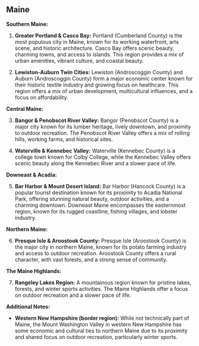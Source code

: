## Maine

**Southern Maine:**

1. **Greater Portland & Casco Bay:** Portland (Cumberland County) is the most populous city in Maine, known for its working waterfront, arts scene, and historic architecture. Casco Bay offers scenic beauty, charming towns, and access to islands. This region provides a mix of urban amenities, vibrant culture, and coastal beauty.

2. **Lewiston-Auburn Twin Cities:** Lewiston (Androscoggin County) and Auburn (Androscoggin County) form a major economic center known for their historic textile industry and growing focus on healthcare. This region offers a mix of urban development, multicultural influences, and a focus on affordability.

**Central Maine:**

3. **Bangor & Penobscot River Valley:** Bangor (Penobscot County) is a major city known for its lumber heritage, lively downtown, and proximity to outdoor recreation. The Penobscot River Valley offers a mix of rolling hills, working farms, and historical sites.

4. **Waterville & Kennebec Valley:** Waterville (Kennebec County) is a college town known for Colby College, while the Kennebec Valley offers scenic beauty along the Kennebec River and a slower pace of life.

**Downeast & Acadia:**

5. **Bar Harbor & Mount Desert Island:** Bar Harbor (Hancock County) is a popular tourist destination known for its proximity to Acadia National Park, offering stunning natural beauty, outdoor activities, and a charming downtown. Downeast Maine encompasses the easternmost region, known for its rugged coastline, fishing villages, and lobster industry.

**Northern Maine:**

6. **Presque Isle & Aroostook County:** Presque Isle (Aroostook County) is the major city in northern Maine, known for its potato farming industry and access to outdoor recreation. Aroostook County offers a rural character, with vast forests, and a strong sense of community.

**The Maine Highlands:**

7. **Rangeley Lakes Region:** A mountainous region known for pristine lakes, forests, and winter sports activities. The Maine Highlands offer a focus on outdoor recreation and a slower pace of life.

**Additional Notes:**

- **Western New Hampshire (border region):** While not technically part of Maine, the Mount Washington Valley in western New Hampshire has some economic and cultural ties to northern Maine due to its proximity and shared focus on outdoor recreation, particularly winter sports.
